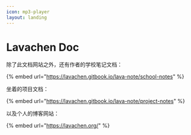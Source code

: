 ```yaml
---
icon: mp3-player
layout: landing
---
```


# Lavachen Doc

除了此文档网站之外，还有作者的学校笔记文档：

{% embed url="https://lavachen.gitbook.io/lava-note/school-notes" %}

坐着的项目文档：

{% embed url="https://lavachen.gitbook.io/lava-note/project-notes" %}

以及个人的博客网站：

{% embed url="https://lavachen.org/" %}
